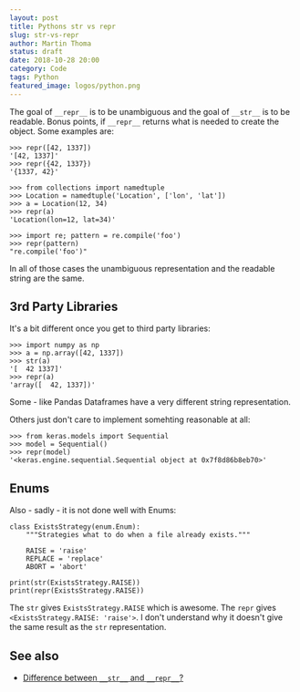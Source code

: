 ```yaml
---
layout: post
title: Pythons str vs repr
slug: str-vs-repr
author: Martin Thoma
status: draft
date: 2018-10-28 20:00
category: Code
tags: Python
featured_image: logos/python.png
---
```

The goal of `__repr__` is to be unambiguous and the goal of `__str__` is to be readable. Bonus points, if `__repr__` returns what is needed to create the object. Some examples are:

```
>>> repr([42, 1337])
'[42, 1337]'
>>> repr({42, 1337})
'{1337, 42}'

>>> from collections import namedtuple
>>> Location = namedtuple('Location', ['lon', 'lat'])
>>> a = Location(12, 34)
>>> repr(a)
'Location(lon=12, lat=34)'

>>> import re; pattern = re.compile('foo')
>>> repr(pattern)
"re.compile('foo')"
```

In all of those cases the unambiguous representation and the readable string
are the same.

## 3rd Party Libraries

It's a bit different once you get to third party libraries:

```
>>> import numpy as np
>>> a = np.array([42, 1337])
>>> str(a)
'[  42 1337]'
>>> repr(a)
'array([  42, 1337])'
```

Some - like Pandas Dataframes have a very different string representation.

Others just don't care to implement somehting reasonable at all:

```
>>> from keras.models import Sequential
>>> model = Sequential()
>>> repr(model)
'<keras.engine.sequential.Sequential object at 0x7f8d86b8eb70>'
```


## Enums

Also - sadly - it is not done well with Enums:

```
class ExistsStrategy(enum.Enum):
    """Strategies what to do when a file already exists."""

    RAISE = 'raise'
    REPLACE = 'replace'
    ABORT = 'abort'

print(str(ExistsStrategy.RAISE))
print(repr(ExistsStrategy.RAISE))
```

The `str` gives `ExistsStrategy.RAISE` which is awesome. The `repr` gives
`<ExistsStrategy.RAISE: 'raise'>`. I don't understand why it doesn't give
the same result as the `str` representation.


## See also

* [Difference between `__str__` and `__repr__`?](https://stackoverflow.com/q/1436703/562769)
